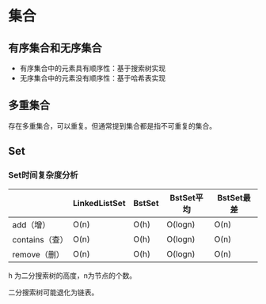 # 集合



## 有序集合和无序集合

- 有序集合中的元素具有顺序性：基于搜索树实现
- 无序集合中的元素没有顺序性：基于哈希表实现



## 多重集合

存在多重集合，可以重复。但通常提到集合都是指不可重复的集合。



## Set

### Set时间复杂度分析

|                | LinkedListSet | BstSet | BstSet平均 | BstSet最差 |
| -------------- | ------------- | ------ | ---------- | ---------- |
| add（增）      | O(n)          | O(h)   | O(logn)    | O(n)       |
| contains（查） | O(n)          | O(h)   | O(logn)    | O(n)       |
| remove（删）   | O(n)          | O(h)   | O(logn)    | O(n)       |

h 为二分搜索树的高度，n为节点的个数。

二分搜索树可能退化为链表。